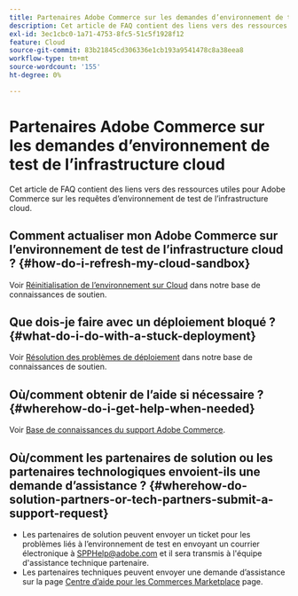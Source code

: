 ```yaml
---
title: Partenaires Adobe Commerce sur les demandes d’environnement de test de l’infrastructure cloud
description: Cet article de FAQ contient des liens vers des ressources utiles pour Adobe Commerce sur les requêtes d’environnement de test de l’infrastructure cloud.
exl-id: 3ec1cbc0-1a71-4753-8fc5-51c5f1928f12
feature: Cloud
source-git-commit: 83b21845cd306336e1cb193a9541478c8a38eea8
workflow-type: tm+mt
source-wordcount: '155'
ht-degree: 0%

---
```


# Partenaires Adobe Commerce sur les demandes d’environnement de test de l’infrastructure cloud

Cet article de FAQ contient des liens vers des ressources utiles pour Adobe Commerce sur les requêtes d’environnement de test de l’infrastructure cloud.

## Comment actualiser mon Adobe Commerce sur l’environnement de test de l’infrastructure cloud ? {#how-do-i-refresh-my-cloud-sandbox}

Voir [Réinitialisation de l’environnement sur Cloud](/help/how-to/general/reset-environment-on-cloud.md) dans notre base de connaissances de soutien.

## Que dois-je faire avec un déploiement bloqué ? {#what-do-i-do-with-a-stuck-deployment}

Voir [Résolution des problèmes de déploiement](/help/troubleshooting/deployment/magento-deployment-troubleshooter.md) dans notre base de connaissances de soutien.

## Où/comment obtenir de l’aide si nécessaire ? {#wherehow-do-i-get-help-when-needed}

Voir [Base de connaissances du support Adobe Commerce](https://support.magento.com/hc/en-us).

## Où/comment les partenaires de solution ou les partenaires technologiques envoient-ils une demande d’assistance ? {#wherehow-do-solution-partners-or-tech-partners-submit-a-support-request}

* Les partenaires de solution peuvent envoyer un ticket pour les problèmes liés à l’environnement de test en envoyant un courrier électronique à [SPPHelp@adobe.com](mailto:SPPHelp@adobe.com) et il sera transmis à l&#39;équipe d&#39;assistance technique partenaire.
* Les partenaires techniques peuvent envoyer une demande d’assistance sur la page [Centre d’aide pour les Commerces Marketplace](https://marketplacesupport.magento.com/hc/en-us/requests) page.
